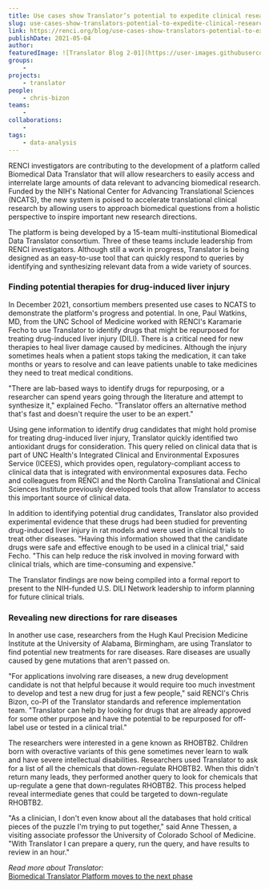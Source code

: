 ```yaml
---
title: Use cases show Translator’s potential to expedite clinical research
slug: use-cases-show-translators-potential-to-expedite-clinical-research
link: https://renci.org/blog/use-cases-show-translators-potential-to-expedite-clinical-research/
publishDate: 2021-05-04
author:
featuredImage: ![Translator Blog 2-01](https://user-images.githubusercontent.com/68300939/167009560-7ac7d8ff-75b5-4a5f-801b-c04cf7ed1ebc.png)
groups:
    - 
projects:
    - translator
people:
    - chris-bizon
teams: 
    - 
collaborations:
    - 
tags:
    - data-analysis
---
```


RENCI investigators are contributing to the development of a platform called Biomedical Data Translator that will allow researchers to easily access and interrelate large amounts of data relevant to advancing biomedical research. Funded by the NIH's National Center for Advancing Translational Sciences (NCATS), the new system is poised to accelerate translational clinical research by allowing users to approach biomedical questions from a holistic perspective to inspire important new research directions.

The platform is being developed by a 15-team multi-institutional Biomedical Data Translator consortium. Three of these teams include leadership from RENCI investigators. Although still a work in progress, Translator is being designed as an easy-to-use tool that can quickly respond to queries by identifying and synthesizing relevant data from a wide variety of sources.

### Finding potential therapies for drug-induced liver injury

In December 2021, consortium members presented use cases to NCATS to demonstrate the platform's progress and potential. In one, Paul Watkins, MD, from the UNC School of Medicine worked with RENCI's Karamarie Fecho to use Translator to identify drugs that might be repurposed for treating drug-induced liver injury (DILI). There is a critical need for new therapies to heal liver damage caused by medicines. Although the injury sometimes heals when a patient stops taking the medication, it can take months or years to resolve and can leave patients unable to take medicines they need to treat medical conditions.

"There are lab-based ways to identify drugs for repurposing, or a researcher can spend years going through the literature and attempt to synthesize it," explained Fecho. "Translator offers an alternative method that's fast and doesn't require the user to be an expert." 

Using gene information to identify drug candidates that might hold promise for treating drug-induced liver injury, Translator quickly identified two antioxidant drugs for consideration. This query relied on clinical data that is part of UNC Health's Integrated Clinical and Environmental Exposures Service (ICEES), which provides open, regulatory-compliant access to clinical data that is integrated with environmental exposures data. Fecho and colleagues from RENCI and the North Carolina Translational and Clinical Sciences Institute previously developed tools that allow Translator to access this important source of clinical data.

In addition to identifying potential drug candidates, Translator also provided experimental evidence that these drugs had been studied for preventing drug-induced liver injury in rat models and were used in clinical trials to treat other diseases. "Having this information showed that the candidate drugs were safe and effective enough to be used in a clinical trial," said Fecho. "This can help reduce the risk involved in moving forward with clinical trials, which are time-consuming and expensive."

The Translator findings are now being compiled into a formal report to present to the NIH-funded U.S. DILI Network leadership to inform planning for future clinical trials.

### Revealing new directions for rare diseases

In another use case, researchers from the Hugh Kaul Precision Medicine Institute at the University of Alabama, Birmingham, are using Translator to find potential new treatments for rare diseases. Rare diseases are usually caused by gene mutations that aren't passed on.

"For applications involving rare diseases, a new drug development candidate is not that helpful because it would require too much investment to develop and test a new drug for just a few people," said RENCI's Chris Bizon, co-PI of the Translator standards and reference implementation team. "Translator can help by looking for drugs that are already approved for some other purpose and have the potential to be repurposed for off-label use or tested in a clinical trial."

The researchers were interested in a gene known as RHOBTB2. Children born with overactive variants of this gene sometimes never learn to walk and have severe intellectual disabilities. Researchers used Translator to ask for a list of all the chemicals that down-regulate RHOBTB2. When this didn't return many leads, they performed another query to look for chemicals that up-regulate a gene that down-regulates RHOBTB2. This process helped reveal intermediate genes that could be targeted to down-regulate RHOBTB2.

"As a clinician, I don't even know about all the databases that hold critical pieces of the puzzle I'm trying to put together," said Anne Thessen, a visiting associate professor the University of Colorado School of Medicine. "With Translator I can prepare a query, run the query, and have results to review in an hour."

*Read more about Translator:*\
[Biomedical Translator Platform moves to the next phase](https://renci.org/blog/biomedical-data-translator-platform-moves-to-the-next-phase/)
